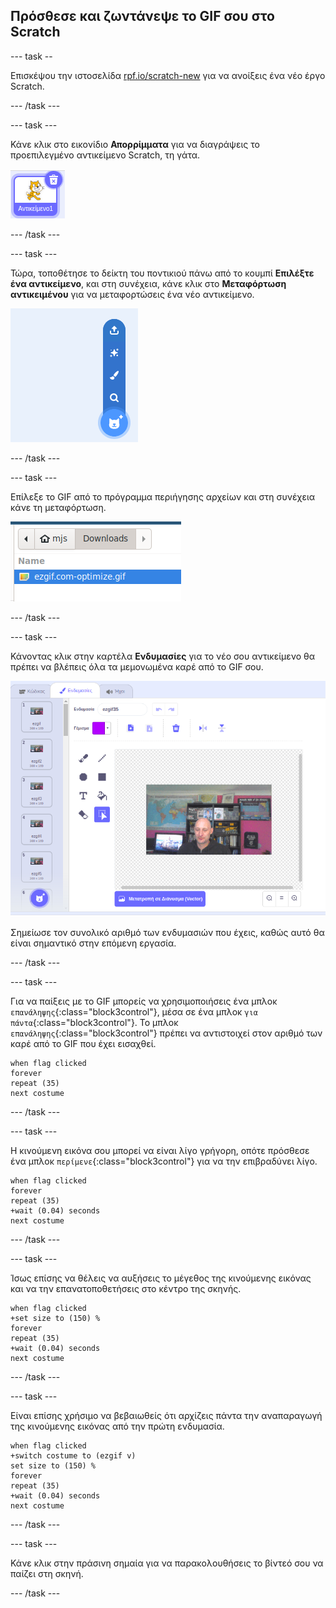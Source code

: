 ## Πρόσθεσε και ζωντάνεψε το GIF σου στο Scratch

--- task --

Επισκέψου την ιστοσελίδα [rpf.io/scratch-new](https://rpf.io/scratch-new) για να ανοίξεις ένα νέο έργο Scratch.

--- /task ---

--- task ---

Κάνε κλικ στο εικονίδιο **Απορρίμματα** για να διαγράψεις το προεπιλεγμένο αντικείμενο Scratch, τη γάτα.

![εικόνα που δείχνει το αντικείμενο της γάτας με εικονίδιο απορριμμάτων](images/delete-sprite.png)

--- /task ---

--- task ---

Τώρα, τοποθέτησε το δείκτη του ποντικιού πάνω από το κουμπί **Επιλέξτε ένα αντικείμενο**, και στη συνέχεια, κάνε κλικ στο **Μεταφόρτωση αντικειμένου** για να μεταφορτώσεις ένα νέο αντικείμενο.

![εικόνα που δείχνει το μενού επέλεξε αντικείμενο με επιλεγμένη τη μεταφόρτωση αντικειμένου](images/upload-sprite.png)

--- /task ---

--- task ---

Επίλεξε το GIF από το πρόγραμμα περιήγησης αρχείων και στη συνέχεια κάνε τη μεταφόρτωση.

![εικόνα που δείχνει την επιλογή GIF στο πρόγραμμα περιήγησης αρχείων](images/select-gif.png)

--- /task ---

--- task ---

Κάνοντας κλικ στην καρτέλα **Ενδυμασίες** για το νέο σου αντικείμενο θα πρέπει να βλέπεις όλα τα μεμονωμένα καρέ από το GIF σου.

![εικόνα που δείχνει το GIF να μετατρέπεται σε μεμονωμένες ενδυμασίες στο Scratch](images/gif-costumes.png)

Σημείωσε τον συνολικό αριθμό των ενδυμασιών που έχεις, καθώς αυτό θα είναι σημαντικό στην επόμενη εργασία.

--- /task ---

--- task ---

Για να παίξεις με το GIF μπορείς να χρησιμοποιήσεις ένα μπλοκ `επανάληψης`{:class="block3control"}, μέσα σε ένα μπλοκ `για πάντα`{:class="block3control"}. Το μπλοκ `επανάληψης`{:class="block3control"} πρέπει να αντιστοιχεί στον αριθμό των καρέ από το GIF που έχει εισαχθεί.

```blocks3
when flag clicked
forever
repeat (35)
next costume
```
--- /task ---

--- task ---

Η κινούμενη εικόνα σου μπορεί να είναι λίγο γρήγορη, οπότε πρόσθεσε ένα μπλοκ `περίμενε`{:class="block3control"} για να την επιβραδύνει λίγο.


```blocks3
when flag clicked
forever
repeat (35)
+wait (0.04) seconds
next costume
```

--- /task ---

--- task ---

Ίσως επίσης να θέλεις να αυξήσεις το μέγεθος της κινούμενης εικόνας και να την επανατοποθετήσεις στο κέντρο της σκηνής.

```blocks3
when flag clicked
+set size to (150) %
forever
repeat (35)
+wait (0.04) seconds
next costume
```

--- /task ---

--- task ---

Είναι επίσης χρήσιμο να βεβαιωθείς ότι αρχίζεις πάντα την αναπαραγωγή της κινούμενης εικόνας από την πρώτη ενδυμασία.

```blocks3
when flag clicked
+switch costume to (ezgif v)
set size to (150) %
forever
repeat (35)
+wait (0.04) seconds
next costume
```

--- /task ---


--- task ---

Κάνε κλικ στην πράσινη σημαία για να παρακολουθήσεις το βίντεό σου να παίζει στη σκηνή.

--- /task ---





